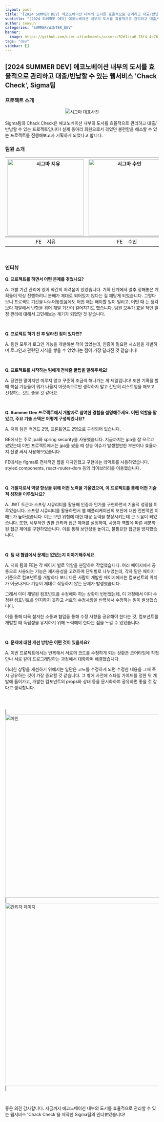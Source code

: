 ```yaml
---
layout: post
title: "[2024 SUMMER DEV] 에코노베이션 내부의 도서를 효율적으로 관리하고 대출/반납할 수 있는 웹서비스 'Chack Check', Sigma팀"
subtitle: "[2024 SUMMER DEV] 에코노베이션 내부의 도서를 효율적으로 관리하고 대출/반납할 수 있는 웹서비스 'Chack Check', Sigma팀"
author: seoyun
categories: "SUMMER/WINTER_DEV"
banner:
  image: https://github.com/user-attachments/assets/52d1cca6-78f4-4c76-b1be-b13d6b21315d
tags: "dev"
sidebar: []
---
```


## [2024 SUMMER DEV] 에코노베이션 내부의 도서를 효율적으로 관리하고 대출/반납할 수 있는 웹서비스 'Chack Check', Sigma팀

### 프로젝트 소개

<div style="text-align: center;">
    <img src="https://github.com/user-attachments/assets/52d1cca6-78f4-4c76-b1be-b13d6b21315d" alt="시그마 대표사진" />
</div>

<br/>
Sigma팀의 Chack Check은 에코노베이션 내부의 도서를 효율적으로 관리하고 대출/반납할 수 있는 프로젝트입니다! 실제 동아리 회원으로서 겪었던 불편함을 해소할 수 있는 프로젝트를 진행해보고자 기획하게 되었다고 합니다.

<br/>

### 팀원 소개

| <img src="https://github.com/user-attachments/assets/22756e7b-cf99-4a47-830a-584eb0f6cc9e" alt="시그마 지유" width="250" /> | <img src="https://github.com/user-attachments/assets/552faee0-a1cd-4fc4-842b-8b8783e79289" alt="시그마 수인" width="250" /> | <img src="https://github.com/user-attachments/assets/ea59265d-42f4-4d6b-a7db-c57d2be1f32a" alt="시그마 민규" width="250" /> | <img src="https://github.com/user-attachments/assets/688f70fe-041a-4734-9329-d1070e74bfc5" alt="시그마 명헌" width="250" /> |
| :-------------------------------------------------------------------------------------------------------------------------: | :-------------------------------------------------------------------------------------------------------------------------: | :-------------------------------------------------------------------------------------------------------------------------: | :-------------------------------------------------------------------------------------------------------------------------: |
|                                                  FE &nbsp;&nbsp;&nbsp;지유                                                  |                                                  FE &nbsp;&nbsp;&nbsp;수인                                                  |                                                  BE &nbsp;&nbsp;&nbsp;민규                                                  |                                                  BE &nbsp;&nbsp;&nbsp;명헌                                                  |

<br/>

### 인터뷰

**Q. 프로젝트를 하면서 어떤 문제를 겪었나요?**

A. 개발 기간 관리에 있어 약간의 어려움이 있었습니다. 기획 단계에서 얼추 정해놓은 계 획들이 막상 진행하려니 분배가 제대로 되어있지 않다는 걸 깨닫게 되었습니다. 그렇다보니 프로젝트 기간을 나누어놓았음에도 어떤 때는 해야할 일이 밀리고, 어떤 때 는 생각보다 개발에서 난항을 겪어 개발 기간이 길어지기도 했습니다. 팀원 모두가 효율 적인 일정 관리에 대해서 고민해보는 계기가 되었던 것 같습니다.

<br/>

**Q. 프로젝트 하기 전 후 달라진 점이 있다면?**

A. 팀원 모두가 로그인 기능을 개발해본 적이 없었는데, 인증이 필요한 시스템을 개발하며 로그인과 관련된 지식을 쌓을 수 있었다는 점이 가장 달라진 것 같습니다!

<br/>

**Q. 프로젝트를 시작하는 팀에게 전해줄 꿀팁을 말해주세요!**

A. 당연한 말이지만 미루지 않고 꾸준히 조금씩 해나가는 게 제일입니다! 또한 기획을 할 때 핵심 기능들이 뭐가 나올지 머릿속으로만 생각하지 말고 간단히 리스트업을 해보고 선정하는 것도 좋을 것 같아요.

<br/>

**Q. Summer Dev 프로젝트에서 개발자로 참여한 경험을 설명해주세요. 어떤 역할을 맡았고, 주요 기술 스택은 어떻게 구성되었나요?**

A.
저희 팀은 백엔드 2명, 프론트엔드 2명으로 구성되어 있습니다.

BE에서는 주로 jpa와 spring security를 사용했습니다. 지금까지는 jpa를 잘 모르고 썼었는데 이번 프로젝트에서는 jpa를 썼을 때 성능 이슈가 발생할만한 부분이나 효율까지 신경 써서 사용해보았습니다.

FE에서는 figma로 전체적인 웹을 디자인했고 구현에는 리액트를 사용하였습니다. styled components, react-router-dom 등의 라이브러리를 이용했습니다.

<br/>

**Q. 개발자로서 역량 향상을 위해 어떤 노력을 기울였으며, 이 프로젝트를 통해 어떤 기술적 성장을 이루었나요?**

A. JWT 토큰과 스프링 시큐리티를 활용해 인증과 인가를 구현하면서 기술적 성장을 이루었습니다. 스프링 시큐리티를 활용하면서 웹 애플리케이션의 보안에 대한 전반적인 이해도가 높아졌습니다. 이는 보안 위협에 대한 대응 능력을 향상시키는데 큰 도움이 되었습니다. 또한, 세부적인 권한 관리와 접근 제어를 설정하여, 사용자 역할에 따른 세분화된 접근 제어를 구현하였습니다. 이를 통해 보안성을 높이고, 불필요한 접근을 방지했습니다.

<br/>

**Q. 팀 내 협업에서 문제는 없었는지 이야기해주세요.**

A.
저희 팀의 FE는 각 페이지 별로 역할을 분담하여 작업했습니다. 여러 페이지에서 공통으로 사용되는 기능은 재사용성을 고려하여 단위별로 나누었는데, 각자 맡은 페이지 기준으로 컴포넌트를 개발하다 보니 다른 사람이 개발한 페이지에서는 컴포넌트의 위치가 어긋나거나 기능이 제대로 작동하지 않는 문제가 발생했습니다.

그래서 이미 개발된 컴포넌트를 수정해야 하는 상황이 빈번했는데, 이 과정에서 이미 수정된 컴포넌트를 인지하지 못하고 서로의 수정사항을 반복해서 수정하는 일이 발생했습니다.

이를 통해 더욱 철저한 소통과 협업을 통해 수정 사항을 공유해야 한다는 것, 컴포넌트를 개발할 때 독립성을 유지하기 위해 노력해야 한다는 점을 느낄 수 있었습니다.

<br/>

**Q. 문제에 대한 개선 방향은 어떤 것이 있을까요?**

A.
이번 프로젝트에서는 반복해서 서로의 코드를 수정하게 되는 상황은 코어타임에 직접 만나 서로 같이 프로그래밍하는 과정에서 대화하며 해결했습니다.

이러한 상황을 개선하기 위해서는 일단은 코드를 수정하게 되면 수정한 내용을 그때 즉시 공유하는 것이 가장 중요할 것 같습니다. 그 밖에 사전에 스타일 가이드를 정한 뒤 개발에 들어가고, 개발한 컴포넌트의 props와 상태 등을 문서화하여 공유하면 좋을 것 같다고 생각합니다.

<br/><br/>

| <img src="https://github.com/user-attachments/assets/f3caf324-8f95-4198-9704-123f5a0d11f3" alt="메인" width="600" /> | <img src="https://github.com/user-attachments/assets/6c99ec06-607e-4c1c-b49e-cc280ce0c439" alt="관리자 페이지" width="600" /> |

<br/>

좋은 의견 감사합니다. 지금까지 에코노베이션 내부의 도서를 효율적으로 관리할 수 있는 웹서비스 'Chack Check'을 제작한 Sigma팀의 인터뷰였습니다!

<br/>
